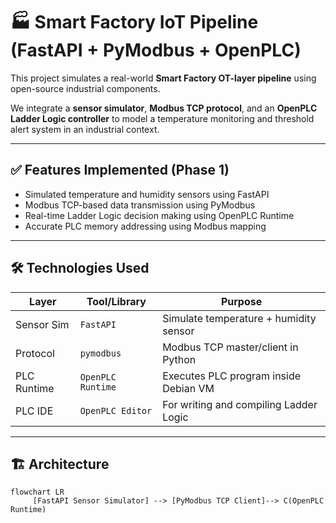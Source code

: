# 🏭 Smart Factory IoT Pipeline (FastAPI + PyModbus + OpenPLC)

This project simulates a real-world **Smart Factory OT-layer pipeline** using open-source industrial components.

We integrate a **sensor simulator**, **Modbus TCP protocol**, and an **OpenPLC Ladder Logic controller** to model a temperature monitoring and threshold alert system in an industrial context.

---

## ✅ Features Implemented (Phase 1)

- Simulated temperature and humidity sensors using FastAPI  
- Modbus TCP-based data transmission using PyModbus  
- Real-time Ladder Logic decision making using OpenPLC Runtime  
- Accurate PLC memory addressing using Modbus mapping  

---

## 🛠️ Technologies Used

| Layer        | Tool/Library        | Purpose                                 |
|--------------|---------------------|-----------------------------------------|
| Sensor Sim   | `FastAPI`           | Simulate temperature + humidity sensor  |
| Protocol     | `pymodbus`          | Modbus TCP master/client in Python      |
| PLC Runtime  | `OpenPLC Runtime`   | Executes PLC program inside Debian VM   |
| PLC IDE      | `OpenPLC Editor`    | For writing and compiling Ladder Logic  |

---

## 🏗️ Architecture

```mermaid
flowchart LR
     [FastAPI Sensor Simulator] --> [PyModbus TCP Client]--> C(OpenPLC Runtime)